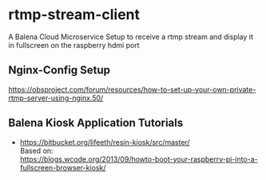 # rtmp-stream-client
A Balena Cloud Microservice Setup to receive a rtmp stream and display it in fullscreen on the raspberry hdmi port

## Nginx-Config Setup 
https://obsproject.com/forum/resources/how-to-set-up-your-own-private-rtmp-server-using-nginx.50/

## Balena Kiosk Application Tutorials

- https://bitbucket.org/lifeeth/resin-kiosk/src/master/  
    Based on:  
    https://blogs.wcode.org/2013/09/howto-boot-your-raspberry-pi-into-a-fullscreen-browser-kiosk/



